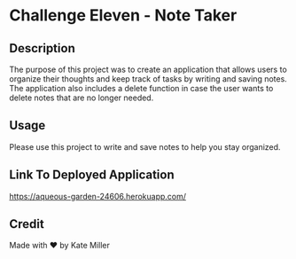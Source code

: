 # Challenge Eleven - Note Taker

## Description
The purpose of this project was to create an application that allows users to organize their thoughts and keep track of tasks by writing and saving notes. The application also includes a delete function in case the user wants to delete notes that are no longer needed.

## Usage
Please use this project to write and save notes to help you stay organized.

## Link To Deployed Application
https://aqueous-garden-24606.herokuapp.com/


## Credit 
Made with ❤️ by Kate Miller


  
